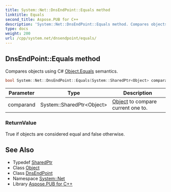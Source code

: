 ```yaml
---
title: System::Net::DnsEndPoint::Equals method
linktitle: Equals
second_title: Aspose.PUB for C++
description: 'System::Net::DnsEndPoint::Equals method. Compares objects using C# Object.Equals semantics in C++.'
type: docs
weight: 200
url: /cpp/system.net/dnsendpoint/equals/
---
```

## DnsEndPoint::Equals method


Compares objects using C# [Object.Equals](../../../system/object/equals/) semantics.

```cpp
bool System::Net::DnsEndPoint::Equals(System::SharedPtr<Object> comparand) override
```


| Parameter | Type | Description |
| --- | --- | --- |
| comparand | System::SharedPtr\<Object\> | [Object](../../../system/object/) to compare current one to. |

### ReturnValue

True if objects are considered equal and false otherwise.

## See Also

* Typedef [SharedPtr](../../../system/sharedptr/)
* Class [Object](../../../system/object/)
* Class [DnsEndPoint](../)
* Namespace [System::Net](../../)
* Library [Aspose.PUB for C++](../../../)
